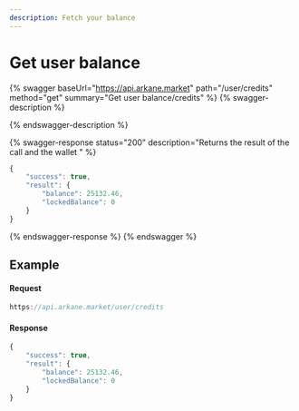 ```yaml
---
description: Fetch your balance
---
```


# Get user balance

{% swagger baseUrl="https://api.arkane.market" path="/user/credits" method="get" summary="Get user balance/credits" %}
{% swagger-description %}

{% endswagger-description %}

{% swagger-response status="200" description="Returns the result of the call and the wallet " %}
```javascript
{
    "success": true,
    "result": {
        "balance": 25132.46,
        "lockedBalance": 0
    }
}
```
{% endswagger-response %}
{% endswagger %}

## Example

#### Request

```javascript
https://api.arkane.market/user/credits
```

#### Response

```javascript
{
    "success": true,
    "result": {
        "balance": 25132.46,
        "lockedBalance": 0
    }
}
```
